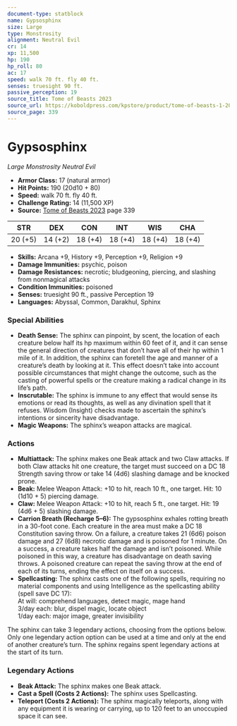 ```yaml
---
document-type: statblock
name: Gypsosphinx
size: Large
type: Monstrosity
alignment: Neutral Evil
cr: 14
xp: 11,500
hp: 190
hp_roll: 80
ac: 17
speed: walk 70 ft. fly 40 ft.
senses: truesight 90 ft. 
passive_perception: 19
source_title: Tome of Beasts 2023
source_url: https://koboldpress.com/kpstore/product/tome-of-beasts-1-2023-edition/
source_page: 339
---
```


# Gypsosphinx

*Large* *Monstrosity* *Neutral Evil*

- **Armor Class:** 17 (natural armor)
- **Hit Points:** 190 (20d10 + 80)
- **Speed:** walk 70 ft. fly 40 ft.
- **Challenge Rating:** 14 (11,500 XP)
- **Source:** [Tome of Beasts 2023](https://koboldpress.com/kpstore/product/tome-of-beasts-1-2023-edition/) page 339

| STR | DEX | CON | INT | WIS | CHA |
| --- | --- | --- | --- | --- | --- |
| 20 (+5) | 14 (+2) | 18 (+4) | 18 (+4) | 18 (+4) | 18 (+4) |

- **Skills:** Arcana +9, History +9, Perception +9, Religion +9
- **Damage Immunities:** psychic, poison
- **Damage Resistances:** necrotic; bludgeoning, piercing, and slashing from nonmagical attacks
- **Condition Immunities:** poisoned
- **Senses:** truesight 90 ft., passive Perception 19
- **Languages:** Abyssal, Common, Darakhul, Sphinx

### Special Abilities

- **Death Sense:** The sphinx can pinpoint, by scent, the location of each creature below half its hp maximum within 60 feet of it, and it can sense the general direction of creatures that don’t have all of their hp within 1 mile of it. In addition, the sphinx can foretell the age and manner of a creature’s death by looking at it. This effect doesn’t take into account possible circumstances that might change the outcome, such as the casting of powerful spells or the creature making a radical change in its life’s path.
- **Inscrutable:** The sphinx is immune to any effect that would sense its emotions or read its thoughts, as well as any divination spell that it refuses. Wisdom (Insight) checks made to ascertain the sphinx’s intentions or sincerity have disadvantage.
- **Magic Weapons:** The sphinx’s weapon attacks are magical.

### Actions

- **Multiattack:** The sphinx makes one Beak attack and two Claw attacks. If both Claw attacks hit one creature, the target must succeed on a DC 18 Strength saving throw or take 14 (4d6) slashing damage and be knocked prone.
- **Beak:** Melee Weapon Attack: +10 to hit, reach 10 ft., one target. Hit: 10 (1d10 + 5) piercing damage.
- **Claw:** Melee Weapon Attack: +10 to hit, reach 5 ft., one target. Hit: 19 (4d6 + 5) slashing damage.
- **Carrion Breath (Recharge 5–6):** The gypsosphinx exhales rotting breath in a 30-foot cone. Each creature in the area must make a DC 18 Constitution saving throw. On a failure, a creature takes 21 (6d6) poison damage and 27 (6d8) necrotic damage and is poisoned for 1 minute. On a success, a creature takes half the damage and isn’t poisoned. While poisoned in this way, a creature has disadvantage on death saving throws. A poisoned creature can repeat the saving throw at the end of each of its turns, ending the effect on itself on a success.
- **Spellcasting:** The sphinx casts one of the following spells, requiring no material components and using Intelligence as the spellcasting ability (spell save DC 17):<br>At will: comprehend languages, detect magic, mage hand<br>3/day each: blur, dispel magic, locate object<br>1/day each: major image, greater invisibility

The sphinx can take 3 legendary actions, choosing from the options below. Only one legendary action option can be used at a time and only at the end of another creature’s turn. The sphinx regains spent legendary actions at the start of its turn.

### Legendary Actions

- **Beak Attack:** The sphinx makes one Beak attack.
- **Cast a Spell (Costs 2 Actions):** The sphinx uses Spellcasting.
- **Teleport (Costs 2 Actions):** The sphinx magically teleports, along with any equipment it is wearing or carrying, up to 120 feet to an unoccupied space it can see.
